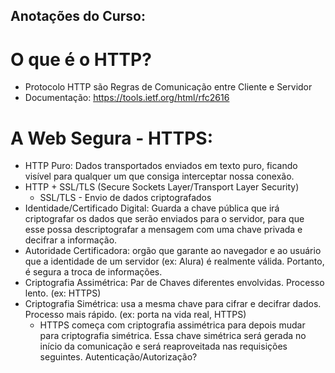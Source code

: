 ## Anotações do Curso:

# O que é o HTTP?
- Protocolo HTTP são Regras de Comunicação entre Cliente e Servidor
- Documentação: https://tools.ietf.org/html/rfc2616

# A Web Segura - HTTPS:
- HTTP Puro: Dados transportados enviados em texto puro, ficando visível para qualquer um que consiga interceptar nossa conexão.
- HTTP + SSL/TLS (Secure Sockets Layer/Transport Layer Security)
  - SSL/TLS - Envio de dados criptografados
- Identidade/Certificado Digital: Guarda a chave pública que irá criptografar os dados que serão enviados para o servidor, para que esse possa descriptografar a mensagem com uma chave privada e decifrar a informação. 
- Autoridade Certificadora: orgão que garante ao navegador e ao usuário que a identidade de um servidor (ex: Alura) é realmente válida. Portanto, é segura a troca de informações.
- Criptografia Assimétrica: Par de Chaves diferentes envolvidas. Processo lento. (ex: HTTPS)
- Criptografia Simétrica: usa a mesma chave para cifrar e decifrar dados. Processo mais rápido. (ex: porta na vida real, HTTPS)
  - HTTPS começa com criptografia assimétrica para depois mudar para criptografia simétrica. Essa chave simétrica será gerada no início da comunicação e será reaproveitada nas requisições seguintes. Autenticação/Autorização?
  